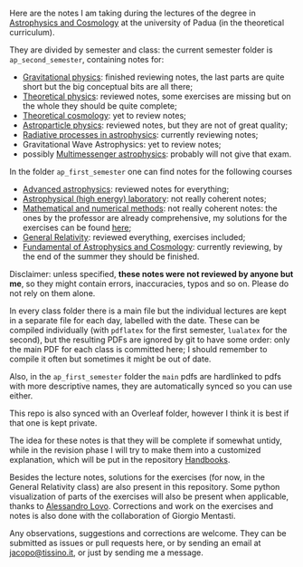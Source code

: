 Here are the notes I am taking during the lectures of the degree in [Astrophysics and Cosmology](http://astrophysics-and-cosmology.dfa.unipd.it/) at the university of Padua (in the theoretical curriculum).

They are divided by semester and class: the current semester folder is `ap_second_semester`, containing notes for:

* [Gravitational physics](https://en.didattica.unipd.it/off/2019/LM/SC/SC2490/000ZZ/SCP7081719/N0): finished reviewing notes, the last parts are quite short but the big conceptual bits are all there;
* [Theoretical physics](https://en.didattica.unipd.it/off/2019/LM/SC/SC2490/001PD/SCP7081638/N0): reviewed notes, some exercises are missing but on the whole they should be quite complete;
* [Theoretical cosmology](https://en.didattica.unipd.it/off/2019/LM/SC/SC2490/001PD/SCP9086384/N0): yet to review notes;
* [Astroparticle physics](https://en.didattica.unipd.it/off/2019/LM/SC/SC2490/000ZZ/SCP7081703/N0): reviewed notes, but they are not of great quality;
* [Radiative processes in astrophysics](https://en.didattica.unipd.it/off/2019/LM/SC/SC2490/001PD/SCP9086347/N0): currently reviewing notes;
* Gravitational Wave Astrophysics: yet to review notes;
* possibly [Multimessenger astrophysics](https://en.didattica.unipd.it/off/2019/LM/SC/SC2490/000ZZ/SCP7081762/N0): probably will not give that exam.

In the folder `ap_first_semester` one can find notes for the following courses

* [Advanced astrophysics](https://en.didattica.unipd.it/off/2019/LM/SC/SC2490/001PD/SCP9086382/N0): reviewed notes for everything;
* [Astrophysical (high energy) laboratory](https://en.didattica.unipd.it/off/2019/LM/SC/SC2490/000ZZ/SCP9086379/A1302): not really coherent notes;
* [Mathematical and numerical methods](https://en.didattica.unipd.it/off/2019/LM/SC/SC2490/000ZZ/SCP7081661/N0): not really coherent notes: the ones by the professor are already comprehensive, my solutions for the exercises can be found [here](https://github.com/jacopok/python-testing/tree/master/numerical_methods);
* [General Relativity](https://en.didattica.unipd.it/off/2019/LM/SC/SC2490/000ZZ/SCP7081661/N0): reviewed everything, exercises included;
* [Fundamental of Astrophysics and Cosmology](https://en.didattica.unipd.it/off/2019/LM/SC/SC2490/000ZZ/SCP9086381/N0): currently reviewing, by the end of the summer they should be finished.

Disclaimer: unless specified, **these notes were not reviewed by anyone but me**, so they might contain errors, inaccuracies, typos and so on. Please do not rely on them alone.

In every class folder there is a main file but the individual lectures are kept in a separate file for each day, labelled with the date.
These can be compiled individually (with `pdflatex` for the first semester, `lualatex` for the second), but the resulting PDFs are ignored by git to have some order: only the main PDF for each class is committed here; I should remember to compile it often but sometimes it might be out of date.

Also, in the `ap_first_semester` folder the `main` pdfs are hardlinked to pdfs with more descriptive names, they are automatically synced so you can use either.

This repo is also synced with an Overleaf folder, however I think it is best if that one is kept private.

The idea for these notes is that they will be complete if somewhat untidy, while in the revision phase I will try to make them into a customized explanation, which will be put in the repository [Handbooks](https://github.com/jacopok/handbooks).

Besides the lecture notes, solutions for the exercises (for now, in the General Relativity class) are also present in this repository. Some python visualization of parts of the exercises will also be present when applicable, thanks to [Alessandro Lovo](https://github.com/AlessandroLovo).
Corrections and work on the exercises and notes is also done with the collaboration of Giorgio Mentasti.

Any observations,  suggestions and corrections are welcome.
They can be submitted as issues or pull requests here, or by sending an email at jacopo@tissino.it, or just by sending me a message.
